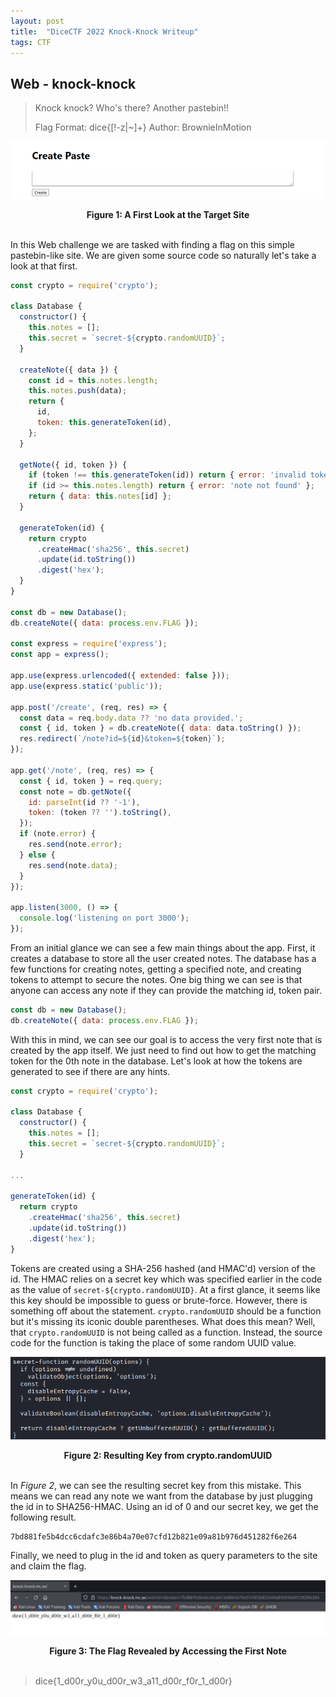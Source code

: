 ```yaml
---
layout: post
title:  "DiceCTF 2022 Knock-Knock Writeup"
tags: CTF
---
```



## Web - knock-knock


>Knock knock? Who's there? Another pastebin!!
>
>Flag Format: dice{[!-z|~]+}
>Author: BrownieInMotion

[![Capture](/assets/dice/d1.png)](/assets/dice/d1.png)
<figcaption align=center><b>Figure 1: A First Look at the Target Site</b></figcaption>
&nbsp;

In this Web challenge we are tasked with finding a flag on this simple pastebin-like site.
We are given some source code so naturally let's take a look at that first.

``` javascript
const crypto = require('crypto');

class Database {
  constructor() {
    this.notes = [];
    this.secret = `secret-${crypto.randomUUID}`;
  }

  createNote({ data }) {
    const id = this.notes.length;
    this.notes.push(data);
    return {
      id,
      token: this.generateToken(id),
    };
  }

  getNote({ id, token }) {
    if (token !== this.generateToken(id)) return { error: 'invalid token' };
    if (id >= this.notes.length) return { error: 'note not found' };
    return { data: this.notes[id] };
  }

  generateToken(id) {
    return crypto
      .createHmac('sha256', this.secret)
      .update(id.toString())
      .digest('hex');
  }
}

const db = new Database();
db.createNote({ data: process.env.FLAG });

const express = require('express');
const app = express();

app.use(express.urlencoded({ extended: false }));
app.use(express.static('public'));

app.post('/create', (req, res) => {
  const data = req.body.data ?? 'no data provided.';
  const { id, token } = db.createNote({ data: data.toString() });
  res.redirect(`/note?id=${id}&token=${token}`);
});

app.get('/note', (req, res) => {
  const { id, token } = req.query;
  const note = db.getNote({
    id: parseInt(id ?? '-1'),
    token: (token ?? '').toString(),
  });
  if (note.error) {
    res.send(note.error);
  } else {
    res.send(note.data);
  }
});

app.listen(3000, () => {
  console.log('listening on port 3000');
});
```

From an initial glance we can see a few main things about the app. First, it creates a database
to store all the user created notes. The database has a few functions for creating notes, getting a
specified note, and creating tokens to attempt to secure the notes. One big thing we can see is
that anyone can access any note if they can provide the matching id, token pair.

```javascript
const db = new Database();
db.createNote({ data: process.env.FLAG });
```

With this in mind, we can see our goal is to access the very first note that is created
by the app itself. We just need to find out how to get the matching token for the 0th note
in the database. Let's look at how the tokens are generated to see if there are any hints.

```javascript
const crypto = require('crypto');

class Database {
  constructor() {
    this.notes = [];
    this.secret = `secret-${crypto.randomUUID}`;
  }

...

generateToken(id) {
  return crypto
    .createHmac('sha256', this.secret)
    .update(id.toString())
    .digest('hex');
}
```

Tokens are created using a SHA-256 hashed (and HMAC'd) version of the id. The HMAC
relies on a secret key which was specified earlier in the code as the value of `secret-${crypto.randomUUID}`.
At a first glance, it seems like this key should be impossible to guess or brute-force.
However, there is something off about the statement. `crypto.randomUUID` should be a function
but it's missing its iconic double parentheses. What does this mean? Well, that `crypto.randomUUID`
is not being called as a function. Instead, the source code for the function is taking the place of
some random UUID value.

[![Output of Test](/assets/dice/d2.png)](/assets/dice/d2.png)
<figcaption align=center><b>Figure 2: Resulting Key from crypto.randomUUID</b></figcaption>
&nbsp;

In *Figure 2*, we can see the resulting secret key from this mistake. This means we can read any note
we want from the database by just plugging the id in to SHA256-HMAC. Using an id of 0 and our secret key,
we get the following result.   

```
7bd881fe5b4dcc6cdafc3e86b4a70e07cfd12b821e09a81b976d451282f6e264
```

Finally, we need to plug in the id and token as query parameters to the site and claim the flag.

[![Flag Get!](/assets/dice/d3.png)](/assets/dice/d3.png)
<figcaption align=center><b>Figure 3: The Flag Revealed by Accessing the First Note</b></figcaption>
&nbsp;

>dice{1_d00r_y0u_d00r_w3_a11_d00r_f0r_1_d00r}

